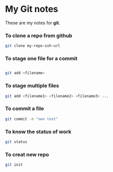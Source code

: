 # My Git notes

These are my notes for **git**.

### To clone a repo from github

```bash
git clone my-repo-ssh-url
```

### To stage one file for a commit

```bash

git add <filename>

```

### To stage multiple files

```bash
git add <filename1> <filename2> <filename3> ...
```
### To commit a file

```bash
git commit -m "own text"
```

### To know the status of work

```bash
git status
```

### To creat new repo

```bash
git init
```

